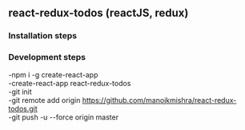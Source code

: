 ## react-redux-todos (reactJS, redux)

### Installation steps


### Development steps
-npm i -g create-react-app  
-create-react-app react-redux-todos  
-git init  
-git remote add origin https://github.com/manojkmishra/react-redux-todos.git  
-git push -u --force origin master  
